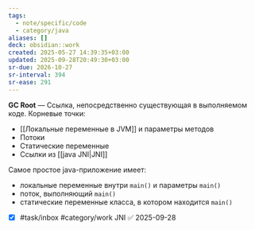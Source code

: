 ```yaml
---
tags:
  - note/specific/code
  - category/java
aliases: []
deck: obsidian::work
created: 2025-05-27 14:39:35+03:00
updated: 2025-09-28T20:49:30+03:00
sr-due: 2026-10-27
sr-interval: 394
sr-ease: 291
---
```


**GC Root**
—
Ссылка, непосредственно существующая в выполняемом коде.
Корневые точки:
- [[Локальные переменные в JVM]] и параметры методов
- Потоки
- Статические переменные
- Ссылки из [[java JNI|JNI]]

Самое простое java-приложение имеет:
- локальные переменные внутри `main()` и параметры `main()`
- поток, выполняющий `main()`
- статические переменные класса, в котором находится `main()`

- [x] #task/inbox #category/work JNI ✅ 2025-09-28
